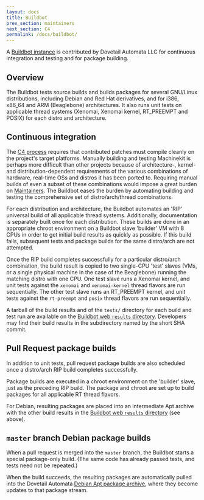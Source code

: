 ```yaml
---
layout: docs
title: Buildbot
prev_section: maintainers
next_section: C4
permalink: /docs/buildbot/
---
```


A [Buildbot instance][1] is contributed by Dovetail Automata LLC for
continuous integration and testing and for package building.

## Overview

The Buildbot tests source builds and builds packages for several
GNU/Linux distributions, including Debian and Red Hat derivatives, and
for i386, x86_64 and ARM (Beaglebone) architectures.  It also runs
unit tests on applicable thread systems (Xenomai, Xenomai kernel,
RT_PREEMPT and POSIX) for each distro and architecture.

## Continuous integration

The [C4 process][2] requires that contributed patches must compile
cleanly on the project's target platforms.  Manually building and
testing Machinekit is perhaps more difficult than other projects
because of architecture-, kernel- and distribution-dependent
requirements of the various combinations of hardware, real-time OSs
and distros it has been ported to.  Requiring manual builds of even a
subset of these combinations would impose a great burden on
[Maintainers][3].  The Buildbot eases the burden by automating
building and testing the comprehensive set of distro/arch/thread
combinations.

For each distribution and architecture, the Buildbot automates an
'RIP' universal build of all applicable thread systems.  Additionally,
documentation is separately built once for each distribution.  These
builds are done in an appropriate chroot environment on a Buildbot
slave 'builder' VM with 8 CPUs in order to get initial build results
as quickly as possible.  If this build fails, subsequent tests and
package builds for the same distro/arch are not attempted.

Once the RIP build completes successfully for a particular distro/arch
combination, the build result is copied to two single-CPU 'test'
slaves (VMs, or a single physical machine in the case of the
Beaglebone) running the matching distro with one CPU.  One test slave
runs a Xenomai kernel, and unit tests against the `xenomai` and
`xenomai-kernel` thread flavors are run sequentially.  The other test
slave runs an RT_PREEMPT kernel, and unit tests against the
`rt-preempt` and `posix` thread flavors are run sequentially.

A tarball of the build results and of the `tests/` directory for each
build and test run are available on the [Buildbot web `results`
directory][4].  Developers may find their build results in the
subdirectory named by the short SHA commit.

## Pull Request package builds

In addition to unit tests, pull request package builds are also
scheduled once a distro/arch RIP build completes successfully.

Package builds are executed in a chroot environment on the 'builder'
slave, just as the preceding RIP build.  The package and chroot are
set up to build packages for all applicable RT thread flavors.

For Debian, resulting packages are placed into an intermediate Apt
archive with the other build results in the [Buildbot web `results`
directory][4] (see above).

## `master` branch Debian package builds

When a pull request is merged into the `master` branch, the Buildbot
starts a special package-only build.  (The same code has already
passed tests, and tests need not be repeated.)

When the build succeeds, the resulting packages are automatically
pulled into the Dovetail Automata [Debian Apt package archive][5],
where they become updates to that package stream.


[1]: http://buildbot.dovetail-automata.com/grid
[2]: /docs/C4/
[3]: /docs/maintainers/
[4]: http://buildbot.dovetail-automata.com/results/
[5]: /docs/packages-debian/